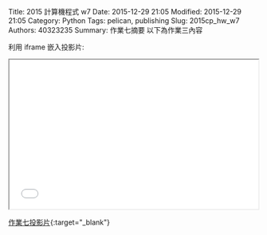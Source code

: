 Title: 2015 計算機程式 w7
Date: 2015-12-29 21:05
Modified: 2015-12-29 21:05
Category: Python
Tags: pelican, publishing
Slug: 2015cp_hw_w7
Authors: 40323235
Summary: 作業七摘要
以下為作業三內容

利用 iframe 嵌入投影片:

<iframe src="simplest7.html" width="500" height="300"></iframe>

[作業七投影片](simplest7.html){:target="_blank"}
</br>



